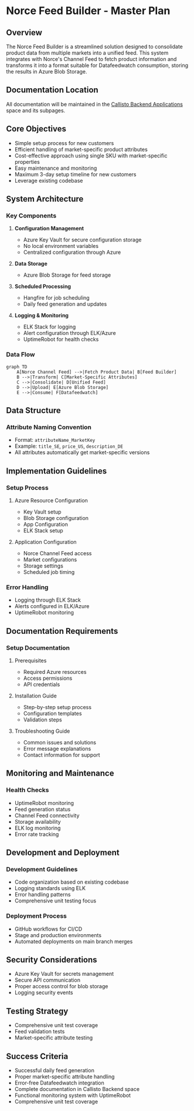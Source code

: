 # Norce Feed Builder - Master Plan

## Overview
The Norce Feed Builder is a streamlined solution designed to consolidate product data from multiple markets into a unified feed. This system integrates with Norce's Channel Feed to fetch product information and transforms it into a format suitable for Datafeedwatch consumption, storing the results in Azure Blob Storage.

## Documentation Location
All documentation will be maintained in the [Callisto Backend Applications](https://partnersense.atlassian.net/wiki/spaces/CL/pages/877002753/Callisto+Backend+Applications) space and its subpages.

## Core Objectives
- Simple setup process for new customers
- Efficient handling of market-specific product attributes
- Cost-effective approach using single SKU with market-specific properties
- Easy maintenance and monitoring
- Maximum 3-day setup timeline for new customers
- Leverage existing codebase

## System Architecture

### Key Components
1. **Configuration Management**
   - Azure Key Vault for secure configuration storage
   - No local environment variables
   - Centralized configuration through Azure

2. **Data Storage**
   - Azure Blob Storage for feed storage

3. **Scheduled Processing**
   - Hangfire for job scheduling
   - Daily feed generation and updates

4. **Logging & Monitoring**
   - ELK Stack for logging
   - Alert configuration through ELK/Azure
   - UptimeRobot for health checks

### Data Flow
```mermaid
graph TD
    A[Norce Channel Feed] -->|Fetch Product Data| B[Feed Builder]
    B -->|Transform| C[Market-Specific Attributes]
    C -->|Consolidate| D[Unified Feed]
    D -->|Upload| E[Azure Blob Storage]
    E -->|Consume| F[Datafeedwatch]
```

## Data Structure

### Attribute Naming Convention
- Format: `attributeName_MarketKey`
- Example: `title_SE`, `price_US`, `description_DE`
- All attributes automatically get market-specific versions

## Implementation Guidelines

### Setup Process
1. Azure Resource Configuration
   - Key Vault setup
   - Blob Storage configuration
   - App Configuration
   - ELK Stack setup

2. Application Configuration
   - Norce Channel Feed access
   - Market configurations
   - Storage settings
   - Scheduled job timing

### Error Handling
- Logging through ELK Stack
- Alerts configured in ELK/Azure
- UptimeRobot monitoring

## Documentation Requirements

### Setup Documentation
1. Prerequisites
   - Required Azure resources
   - Access permissions
   - API credentials

2. Installation Guide
   - Step-by-step setup process
   - Configuration templates
   - Validation steps

3. Troubleshooting Guide
   - Common issues and solutions
   - Error message explanations
   - Contact information for support

## Monitoring and Maintenance

### Health Checks
- UptimeRobot monitoring
- Feed generation status
- Channel Feed connectivity
- Storage availability
- ELK log monitoring
- Error rate tracking

## Development and Deployment

### Development Guidelines
- Code organization based on existing codebase
- Logging standards using ELK
- Error handling patterns
- Comprehensive unit testing focus

### Deployment Process
- GitHub workflows for CI/CD
- Stage and production environments
- Automated deployments on main branch merges

## Security Considerations
- Azure Key Vault for secrets management
- Secure API communication
- Proper access control for blob storage
- Logging security events

## Testing Strategy
- Comprehensive unit test coverage
- Feed validation tests
- Market-specific attribute testing

## Success Criteria
- Successful daily feed generation
- Proper market-specific attribute handling
- Error-free Datafeedwatch integration
- Complete documentation in Callisto Backend space
- Functional monitoring system with UptimeRobot
- Comprehensive unit test coverage